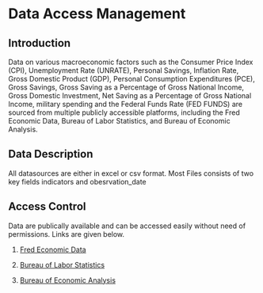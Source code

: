# Data Access Management

## Introduction
Data on various macroeconomic factors such as the Consumer Price Index (CPI), Unemployment Rate (UNRATE), Personal Savings, Inflation Rate, Gross Domestic Product (GDP), Personal Consumption Expenditures (PCE), Gross Savings, Gross Saving as a Percentage of Gross National Income, Gross Domestic Investment, Net Saving as a Percentage of Gross National Income, military spending and the Federal Funds Rate (FED FUNDS) are sourced from multiple publicly accessible platforms, including the Fred Economic Data, Bureau of Labor Statistics, and Bureau of Economic Analysis.

## Data Description

All datasources are either in excel or csv format. Most Files consists of two key fields indicators and obesrvation_date

## Access Control

Data are publically available and can be accessed easily without need of permissions. Links are given below.

1. [Fred Economic Data](https://fred.stlouisfed.org)

2. [Bureau of Labor Statistics](https://www.bls.gov/cpi/)

3. [Bureau of Economic Analysis](https://www.bea.gov/tools)
